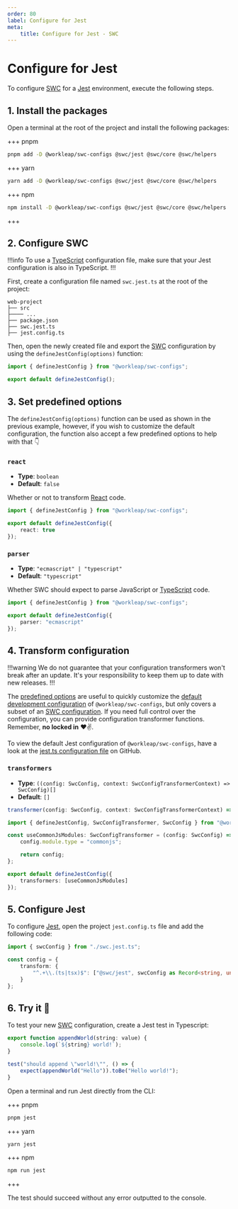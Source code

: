 ```yaml
---
order: 80
label: Configure for Jest
meta:
    title: Configure for Jest - SWC
---
```


# Configure for Jest

To configure [SWC](https://swc.rs/) for a [Jest](https://jestjs.io/) environment, execute the following steps.

## 1. Install the packages

Open a terminal at the root of the project and install the following packages:

+++ pnpm
```bash
pnpm add -D @workleap/swc-configs @swc/jest @swc/core @swc/helpers
```
+++ yarn
```bash
yarn add -D @workleap/swc-configs @swc/jest @swc/core @swc/helpers
```
+++ npm
```bash
npm install -D @workleap/swc-configs @swc/jest @swc/core @swc/helpers
```
+++

## 2. Configure SWC

!!!info
To use a [TypeScript](https://www.typescriptlang.org/) configuration file, make sure that your Jest configuration is also in TypeScript.
!!!

First, create a configuration file named `swc.jest.ts` at the root of the project:

``` !#5
web-project
├── src
├──── ...
├── package.json
├── swc.jest.ts
├── jest.config.ts
```

Then, open the newly created file and export the [SWC](https://swc.rs/) configuration by using the `defineJestConfig(options)` function:

```ts !#6-8 swc.jest.ts
import { defineJestConfig } from "@workleap/swc-configs";

export default defineJestConfig();
```

## 3. Set predefined options

The `defineJestConfig(options)` function can be used as shown in the previous example, however, if you wish to customize the default configuration, the function also accept a few predefined options to help with that 👇

### `react`

- **Type**: `boolean`
- **Default**: `false`

Whether or not to transform [React](https://react.dev/) code.

```ts !#4 swc.jest.ts
import { defineJestConfig } from "@workleap/swc-configs";

export default defineJestConfig({
    react: true
});
```

### `parser`

- **Type**: `"ecmascript" | "typescript"`
- **Default**: `"typescript"`

Whether SWC should expect to parse JavaScript or [TypeScript](https://www.typescriptlang.org/) code.

```ts !#4 swc.jest.ts
import { defineJestConfig } from "@workleap/swc-configs";

export default defineJestConfig({
    parser: "ecmascript"
});
```

## 4. Transform configuration

!!!warning
We do not guarantee that your configuration transformers won't break after an update. It's your responsibility to keep them up to date with new releases.
!!!

The [predefined options](#3-set-predefined-options) are useful to quickly customize the [default development configuration](https://github.com/gsoft-inc/wl-web-configs/blob/main/packages/swc-configs/src/jest.ts) of `@workleap/swc-configs`, but only covers a subset of an [SWC configuration](https://swc.rs/docs/configuration/swcrc). If you need full control over the configuration, you can provide configuration transformer functions. Remember, **no locked in** :heart::v:.

To view the default Jest configuration of `@workleap/swc-configs`, have a look at the [jest.ts configuration file](https://github.com/gsoft-inc/wl-web-configs/blob/main/packages/swc-configs/src/jest.ts) on GitHub.

### `transformers`

- **Type**: `((config: SwcConfig, context: SwcConfigTransformerContext) => SwcConfig)[]`
- **Default**: `[]`

```ts
transformer(config: SwcConfig, context: SwcConfigTransformerContext) => SwcConfig
```

```ts !#10 swc.jest.ts
import { defineJestConfig, SwcConfigTransformer, SwcConfig } from "@workleap/swc-configs";

const useCommonJsModules: SwcConfigTransformer = (config: SwcConfig) => {
    config.module.type = "commonjs";

    return config;
};

export default defineJestConfig({
    transformers: [useCommonJsModules]
});
```

## 5. Configure Jest

To configure [Jest](https://jestjs.io/), open the project `jest.config.ts` file and add the following code:

```ts !#4-6 jest.config.ts
import { swcConfig } from "./swc.jest.ts";

const config = {
    transform: {
        "^.+\\.(ts|tsx)$": ["@swc/jest", swcConfig as Record<string, unknown>]
    }
};
```

## 6. Try it :rocket:

To test your new [SWC](https://swc.rs/) configuration, create a Jest test in Typescript:

```ts appendWorld.test.ts
export function appendWorld(string: value) {
    console.log(`${string} world!`);
}

test("should append \"world!\"", () => {
    expect(appendWorld("Hello")).toBe("Hello world!");
}
```

Open a terminal and run Jest directly from the CLI:

+++ pnpm
```bash
pnpm jest
```
+++ yarn
```bash
yarn jest
```
+++ npm
```bash
npm run jest
```
+++

The test should succeed without any error outputted to the console.
